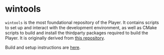 # wintools

`wintools` is the most foundational repository of the Player.  It contains scripts to set up and interact with the development environment, as well as CMake scripts to build and install the thirdparty packages required to build the Player.  It is originally derived from [this repository](https://github.com/rdb/panda3d-thirdparty).

Build and setup instructions are [here](https://github.com/toontownretro/documentation/blob/main/docs/getting_started/setup_player.md#toontown-retro-building--setup-guide).
